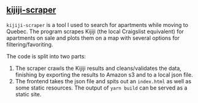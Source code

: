 [kijiji-scraper](https://kijijimap.hammes.io)
-------------

`kijiji-scraper` is a tool I used to search for apartments while moving to Quebec.
The program scrapes Kijiji (the local Craigslist equivalent) for apartments on sale and plots them on a map with several options for filtering/favoriting.

The code is split into two parts:

1. The scraper crawls the Kijiji results and cleans/validates the data, finishing by exporting the results to Amazon s3 and to a local json file.
2. The frontend takes the json file and spits out an `index.html` as well as some static resources.
The output of `yarn build` can be served as a static site.

